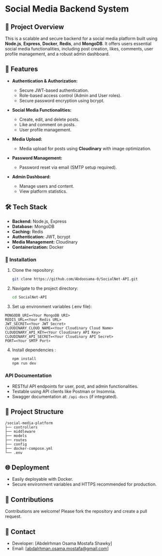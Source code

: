 # Social Media Backend System

## 📌 Project Overview

This is a scalable and secure backend for a social media platform built using **Node.js**, **Express**, **Docker**, **Redis**, and **MongoDB**. It offers users essential social media functionalities, including post creation, likes, comments, user profile management, and a robust admin dashboard.

## 🚀 Features

* **Authentication & Authorization:**

  * Secure JWT-based authentication.
  * Role-based access control (Admin and User roles).
  * Secure password encryption using bcrypt.
* **Social Media Functionalities:**

  * Create, edit, and delete posts.
  * Like and comment on posts.
  * User profile management.
* **Media Upload:**

  * Media upload for posts using **Cloudinary** with image optimization.
* **Password Management:**

  * Password reset via email (SMTP setup required).
* **Admin Dashboard:**

  * Manage users and content.
  * View platform statistics.

## 🛠️ Tech Stack

* **Backend:** Node.js, Express
* **Database:** MongoDB
* **Caching:** Redis
* **Authentication:** JWT, bcrypt
* **Media Management:** Cloudinary
* **Containerization:** Docker


### 🚀 Installation

1. Clone the repository:

   ```bash
   git clone https://github.com/Abdoosama-0/SocialNet-API.git
   ```

2. Navigate to the project directory:

   ```bash
   cd SocialNet-API
   ```
3. Set up environment variables (.env file):
  ```
MONGODB_URI=<Your MongoDB URI>
REDIS_URL=<Your Redis URL>
JWT_SECRET=<Your JWT Secret>
CLOUDINARY_CLOUD_NAME=<Your Cloudinary Cloud Name>
CLOUDINARY_API_KEY=<Your Cloudinary API Key>
CLOUDINARY_API_SECRET=<Your Cloudinary API Secret>
PORT=<Your SMTP Port>
   ```
4. Install dependencies :

   ```bash
   npm install
   npm run dev
   ```


### API Documentation

* RESTful API endpoints for user, post, and admin functionalities.
* Testable using API clients like Postman or Insomnia.
* Swagger documentation at: `/api-docs` (if integrated).

## 📂 Project Structure

```
/social-media-platform
├── controllers
├── middleware
├── models
├── routes
├── config
├── docker-compose.yml
└── .env
```

## 🌐 Deployment

* Easily deployable with Docker.
* Secure environment variables and HTTPS recommended for production.



## 🙌 Contributions

Contributions are welcome! Please fork the repository and create a pull request.

## 📧 Contact

* Developer: \[Abdelrhman Osama Mostafa Shawky]
* Email: \[abdalrhman.osama.mostafa@gmail.com]
